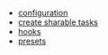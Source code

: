 - [configuration](packages/core/configuration)
- [create sharable tasks](packages/core/create-tasks)
- [hooks](packages/core/hooks)
- [presets](packages/core/presets)
